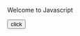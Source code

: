 <html>
<head>
<script type="text/javascript">
function msg(){
alert("Hello");
}
</script>
</head>
<body>
<p>Welcome to Javascript</p>
<form>
<input type="button" value="click" onclick="msg()"/>
</form>
</body>
</html>
